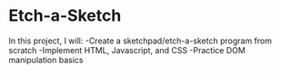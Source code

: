 # Etch-a-Sketch

In this project, I will:
-Create a sketchpad/etch-a-sketch program from scratch
-Implement HTML, Javascript, and CSS
-Practice DOM manipulation basics